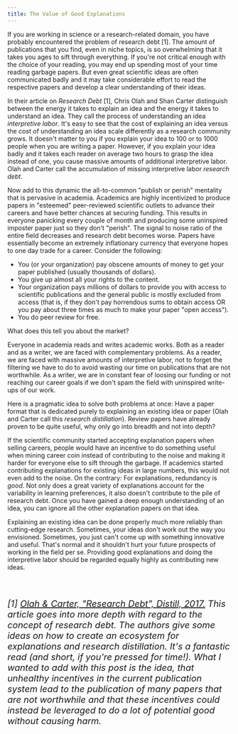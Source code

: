 ```yaml
---
title: The Value of Good Explanations
---
```


If you are working in science or a research-related domain, you have probably encountered the problem of research debt [1].
The amount of publications that you find, even in niche topics, is so overwhelming that it takes you ages to sift through everything.
If you're not critical enough with the choice of your reading, you may end up spending most of your time reading garbage papers.
But even great scientific ideas are often communicated badly and it may take considerable effort to read the respective papers and develop a clear understanding of their ideas.

In their article on *Research Debt* [1], Chris Olah and Shan Carter distinguish between the energy it takes to explain an idea and the energy it takes to understand an idea.
They call the process of understanding an idea *interpretive labor*.
It's easy to see that the cost of explaining an idea versus the cost of understanding an idea scale differently as a research community grows.
It doesn't matter to you if you explain your idea to 100 or to 1000 people when you are writing a paper.
However, if you explain your idea badly and it takes each reader on average two hours to grasp the idea instead of one, you cause massive amounts of additional interpretive labor.
Olah and Carter call the accumulation of missing interpretive labor *research debt*.

Now add to this dynamic the all-to-common "publish or perish" mentality that is pervasive in academia.
Academics are highly incentivized to produce papers in "esteemed" peer-reviewed scientific outlets to advance their careers and have better chances at securing funding.
This results in everyone panicking every couple of month and producing some uninspired imposter paper just so they don't "perish".
The signal to noise ratio of the entire field decreases and research debt becomes worse.
Papers have essentially become an extremely inflationary currency that everyone hopes to one day trade for a career.
Consider the following:

- You (or your organization) pay obscene amounts of money to get your paper published (usually thousands of dollars).
- You give up almost all your rights to the content.
- Your organization pays millions of dollars to provide you with access to scientific publications and the general public is mostly excluded from access (that is, if they don't pay horrendous sums to obtain access OR you pay about three times as much to make your paper "open access").
- You do peer review for free.

What does this tell you about the market?

Everyone in academia reads and writes academic works.
Both as a reader and as a writer, we are faced with complementary problems.
As a reader, we are faced with massive amounts of interpretive labor, not to forget the filtering we have to do to avoid wasting our time on publications that are not worthwhile.
As a writer, we are in constant fear of loosing our funding or not reaching our career goals if we don't spam the field with uninspired write-ups of our work.

Here is a pragmatic idea to solve both problems at once:
Have a paper format that is dedicated purely to explaining an existing idea or paper (Olah and Carter call this *research distillation*).
Review papers have already proven to be quite useful, why only go into breadth and not into depth?

If the scientific community started accepting explanation papers when selling careers, people would have an incentive to do something useful when mining career coin instead of contributing to the noise and making it harder for everyone else to sift through the garbage.
If academics started contributing explanations for existing ideas in large numbers, this would not even add to the noise.
On the contrary:
For explanations, redundancy is *good*.
Not only does a great variety of explanations account for the variability in learning preferences, it also doesn't contribute to the pile of research debt.
Once you have gained a deep enough understanding of an idea, you can ignore all the other explanation papers on that idea.

Explaining an existing idea can be done properly much more reliably than cutting-edge research.
Sometimes, your ideas don't work out the way you envisioned.
Sometimes, you just can't come up with something innovative and useful.
That's normal and it shouldn't hurt your future prospects of working in the field per se.
Providing good explanations and doing the interpretive labor should be regarded equally highly as contributing new ideas.

<br>
<br>

<span style="font-size: 15pt">*[1] <a href="https://doi.org/10.23915/distill.00005" target="_blank">Olah & Carter, "Research Debt", Distill, 2017.</a> This article goes into more depth with regard to the concept of research debt. The authors give some ideas on how to create an ecosystem for explanations and research distillation. It's a fantastic read (and short, if you're pressed for time!). What I wanted to add with this post is the idea, that unhealthy incentives in the current publication system lead to the publication of many papers that are not worthwhile and that these incentives could instead be leveraged to do a lot of potential good without causing harm.*</span>

